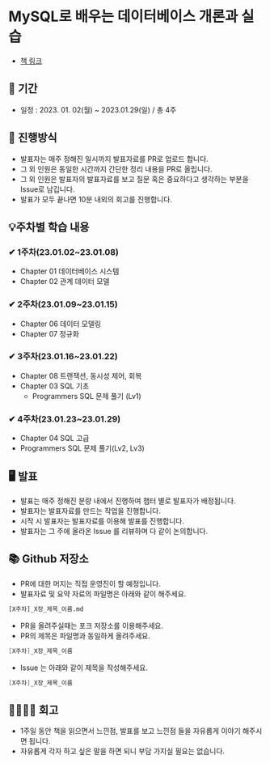 # MySQL로 배우는 데이터베이스 개론과 실습

- [책 링크](http://www.yes24.com/Product/Goods/77724190)

## 📆 기간

- 일정 : 2023. 01. 02(월) ~ 2023.01.29(일) / 총 4주

## 📜 진행방식

- 발표자는 매주 정해진 일시까지 발표자료를 PR로 업로드 합니다.
- 그 외 인원은 동일한 시간까지 간단한 정리 내용을 PR로 올립니다. 
- 그 외 인원은 발표자의 발표자료를 보고 질문 혹은 중요하다고 생각하는 부분을 Issue로 남깁니다.
- 발표가 모두 끝나면 10분 내외의 회고를 진행합니다.

## 💡주차별 학습 내용

### ✔ 1주차(23.01.02~23.01.08)
  - Chapter 01 데이터베이스 시스템
  - Chapter 02 관계 데이터 모델

### ✔ 2주차(23.01.09~23.01.15)
  - Chapter 06 데이터 모델링
  - Chapter 07 정규화

### ✔ 3주차(23.01.16~23.01.22)
  - Chapter 08 트랜잭션, 동시성 제어, 회복
  - Chapter 03 SQL 기초
    - Programmers SQL 문제 풀기 (Lv1)

### ✔ 4주차(23.01.23~23.01.29)
  - Chapter 04 SQL 고급
  - Programmers SQL 문제 풀기(Lv2, Lv3)

## 🖥 발표

- 발표는 매주 정해진 분량 내에서 진행하며 챕터 별로 발표자가 배정됩니다.
- 발표자는 발표자료를 만드는 작업을 진행합니다.
- 시작 시 발표자는 발표자료를 이용해 발표를 진행합니다.
- 발표자는 그 주에 올라온 Issue 를 리뷰하며 다 같이 논의합니다.

## 📚 Github 저장소

- PR에 대한 머지는 직접 운영진이 할 예정입니다.
- 발표자료 및 요약 자료의 파일명은 아래와 같이 해주세요.

```bash
[X주차]_X장_제목_이름.md
```

- PR을 올려주실때는 포크 저장소를 이용해주세요.
- PR의 제목은 파일명과 동일하게 올려주세요.
```java
[X주차]_X장_제목_이름
```

- Issue 는 아래와 같이 제목을 작성해주세요.
```java
[X주차]_X장_제목_이름
```

## 👨‍👩‍👧‍👦 회고

- 1주일 동안 책을 읽으면서 느낀점, 발표를 보고 느낀점 들을 자유롭게 이야기 해주시면 됩니다.
- 자유롭게 각자 하고 싶은 말을 하면 되니 부담 가지실 필요는 없습니다.